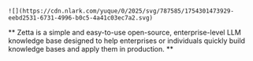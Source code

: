                                                                                   ![](https://cdn.nlark.com/yuque/0/2025/svg/787585/1754301473929-eebd2531-6731-4996-b0c5-4a41c03ec7a2.svg)



** Zetta is a simple and easy-to-use open-source, enterprise-level LLM knowledge base designed to help enterprises or individuals quickly build knowledge bases and apply them in production.  **

